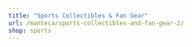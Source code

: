 ```yaml
---
title: "Sports Collectibles & Fan Gear"
url: /manteca/sports-collectibles-and-fan-gear-2/
shop: sports
---
```

